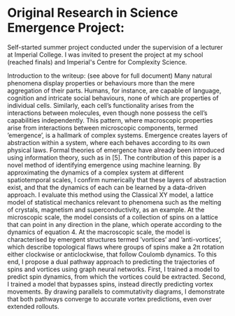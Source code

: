 # Original Research in Science Emergence Project:

Self-started summer project conducted under the supervision of a lecturer at Imperial College.  I was invited to present the project at my school (reached finals) and Imperial's Centre for Complexity Science.

Introduction to the writeup:  (see above for full document)
Many natural phenomena display properties or behaviours more than the mere aggregation of their parts. Humans, for instance, are capable of language, cognition and intricate social behaviours, none of which are properties of individual cells. Similarly, each cell’s functionality arises from the interactions between molecules, even though none possess the cell’s capabilities independently. This pattern, where macroscopic properties arise from interactions between microscopic components, termed ’emergence’, is a hallmark of complex systems. Emergence creates layers of abstraction within a system, where each behaves according to its own physical laws.
Formal theories of emergence have already been introduced using information theory, such as in [5]. The contribution of this paper is a novel method of identifying emergence using machine learning. By approximating the dynamics of a complex system at different spatiotemporal scales, I confirm numerically that these layers of abstraction exist, and that the dynamics of each can be learned by a data-driven approach.
I evaluate this method using the Classical XY model, a lattice model of statistical mechanics relevant to phenomena such as the melting of crystals, magnetism and superconductivity, as an example. At the microscopic scale, the model consists of a collection of spins on a lattice that can point in any direction in the plane, which operate according to the dynamics of equation 4. At the macroscopic scale, the model is characterised by emergent structures termed ’vortices’ and ’anti-vortices’, which describe topological flaws where groups of spins make a 2π rotation either clockwise or anticlockwise, that follow Coulomb dynamics.
To this end, I propose a dual pathway approach to predicting the trajectories of spins and vortices using graph neural networks. First, I trained a model to predict spin dynamics, from which the vortices could be extracted. Second, I trained a model that bypasses spins, instead directly predicting vortex movements. By drawing parallels to commutativity diagrams, I demonstrate that both pathways converge to accurate vortex predictions, even over extended rollouts.
